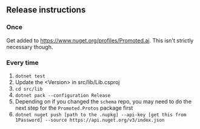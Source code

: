 ## Release instructions

### Once

Get added to https://www.nuget.org/profiles/Promoted.ai. This isn't strictly necessary though.

### Every time

1. `dotnet test`
1. Update the \<Version\> in src/lib/Lib.csproj
1. `cd src/lib`
1. `dotnet pack --configuration Release`
1. Depending on if you changed the `schema` repo, you may need to do the next step for the `Promoted.Protos` package first
1. `dotnet nuget push [path to the .nupkg] --api-key [get this from 1Password] --source https://api.nuget.org/v3/index.json`
